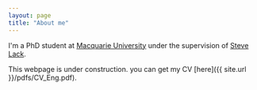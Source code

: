 ```yaml
---
layout: page
title: "About me"
---
```


I'm a PhD student at [Macquarie University](https://mq.edu.au) under the supervision of [Steve Lack](http://maths.mq.edu.au/~slack/).

This webpage is under construction. you can get my CV [here]({{ site.url }}/pdfs/CV_Eng.pdf).
